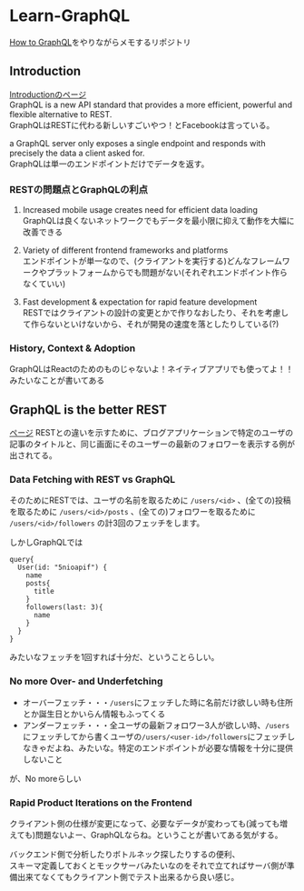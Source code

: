 # Learn-GraphQL
[How to GraphQL](https://www.howtographql.com/)をやりながらメモするリポジトリ


## Introduction
[Introductionのページ](https://www.howtographql.com/)  
GraphQL is a new API standard that provides a more efficient, powerful and flexible alternative to REST.  
GraphQLはRESTに代わる新しいすごいやつ！とFacebookは言っている。

a GraphQL server only exposes a single endpoint and responds with precisely the data a client asked for.  
GraphQLは単一のエンドポイントだけでデータを返す。

### RESTの問題点とGraphQLの利点
1. Increased mobile usage creates need for efficient data loading  
GraphQLは良くないネットワークでもデータを最小限に抑えて動作を大幅に改善できる

2. Variety of different frontend frameworks and platforms  
エンドポイントが単一なので、(クライアントを実行する)どんなフレームワークやプラットフォームからでも問題がない(それぞれエンドポイント作らなくていい)

3. Fast development & expectation for rapid feature development  
RESTではクライアントの設計の変更とかで作りなおしたり、それを考慮して作らないといけないから、それが開発の速度を落としたりしている(?)

### History, Context & Adoption
GraphQLはReactのためのものじゃないよ！ネイティブアプリでも使ってよ！！みたいなことが書いてある

## GraphQL is the better REST
[ページ](https://www.howtographql.com/basics/1-graphql-is-the-better-rest/)
RESTとの違いを示すために、ブログアプリケーションで特定のユーザの記事のタイトルと、同じ画面にそのユーザーの最新のフォロワーを表示する例が出されてる。  

### Data Fetching with REST vs GraphQL
そのためにRESTでは、ユーザの名前を取るために
``
/users/<id>
``
、(全ての)投稿を取るために
``
/users/<id>/posts
``
、(全ての)フォロワーを取るために
``
/users/<id>/followers
``
の計3回のフェッチをします。

しかしGraphQLでは
```
query{
  User(id: "5nioapif") {
    name
    posts{
      title
    }
    followers(last: 3){
      name
    }
  }
}
```
みたいなフェッチを1回すれば十分だ、ということらしい。


### No more Over- and Underfetching
* オーバーフェッチ・・・``/users``にフェッチした時に名前だけ欲しい時も住所とか誕生日とかいらん情報もふってくる
* アンダーフェッチ・・・全ユーザの最新フォロワー3人が欲しい時、``/users``にフェッチしてから書くユーザの``/users/<user-id>/followers``にフェッチしなきゃだよね、みたいな。特定のエンドポイントが必要な情報を十分に提供しないこと

が、No moreらしい

### Rapid Product Iterations on the Frontend
クライアント側の仕様が変更になって、必要なデータが変わっても(減っても増えても)問題ないよー、GraphQLならね。ということが書いてある気がする。

バックエンド側で分析したりボトルネック探したりするの便利、  
スキーマ定義しておくとモックサーバみたいなのをそれで立てればサーバ側が準備出来てなくてもクライアント側でテスト出来るから良い感じ。
